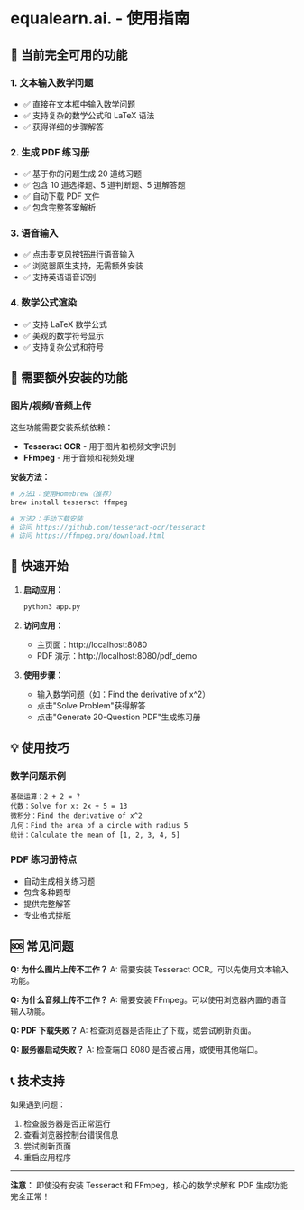 # equalearn.ai. - 使用指南

## 🎉 当前完全可用的功能

### 1. 文本输入数学问题

- ✅ 直接在文本框中输入数学问题
- ✅ 支持复杂的数学公式和 LaTeX 语法
- ✅ 获得详细的步骤解答

### 2. 生成 PDF 练习册

- ✅ 基于你的问题生成 20 道练习题
- ✅ 包含 10 道选择题、5 道判断题、5 道解答题
- ✅ 自动下载 PDF 文件
- ✅ 包含完整答案解析

### 3. 语音输入

- ✅ 点击麦克风按钮进行语音输入
- ✅ 浏览器原生支持，无需额外安装
- ✅ 支持英语语音识别

### 4. 数学公式渲染

- ✅ 支持 LaTeX 数学公式
- ✅ 美观的数学符号显示
- ✅ 支持复杂公式和符号

## 🔧 需要额外安装的功能

### 图片/视频/音频上传

这些功能需要安装系统依赖：

- **Tesseract OCR** - 用于图片和视频文字识别
- **FFmpeg** - 用于音频和视频处理

**安装方法：**

```bash
# 方法1：使用Homebrew（推荐）
brew install tesseract ffmpeg

# 方法2：手动下载安装
# 访问 https://github.com/tesseract-ocr/tesseract
# 访问 https://ffmpeg.org/download.html
```

## 🚀 快速开始

1. **启动应用：**

   ```bash
   python3 app.py
   ```

2. **访问应用：**

   - 主页面：http://localhost:8080
   - PDF 演示：http://localhost:8080/pdf_demo

3. **使用步骤：**
   - 输入数学问题（如：Find the derivative of x^2）
   - 点击"Solve Problem"获得解答
   - 点击"Generate 20-Question PDF"生成练习册

## 💡 使用技巧

### 数学问题示例

```
基础运算：2 + 2 = ?
代数：Solve for x: 2x + 5 = 13
微积分：Find the derivative of x^2
几何：Find the area of a circle with radius 5
统计：Calculate the mean of [1, 2, 3, 4, 5]
```

### PDF 练习册特点

- 自动生成相关练习题
- 包含多种题型
- 提供完整解答
- 专业格式排版

## 🆘 常见问题

**Q: 为什么图片上传不工作？**
A: 需要安装 Tesseract OCR。可以先使用文本输入功能。

**Q: 为什么音频上传不工作？**
A: 需要安装 FFmpeg。可以使用浏览器内置的语音输入功能。

**Q: PDF 下载失败？**
A: 检查浏览器是否阻止了下载，或尝试刷新页面。

**Q: 服务器启动失败？**
A: 检查端口 8080 是否被占用，或使用其他端口。

## 📞 技术支持

如果遇到问题：

1. 检查服务器是否正常运行
2. 查看浏览器控制台错误信息
3. 尝试刷新页面
4. 重启应用程序

---

**注意：** 即使没有安装 Tesseract 和 FFmpeg，核心的数学求解和 PDF 生成功能完全正常！

